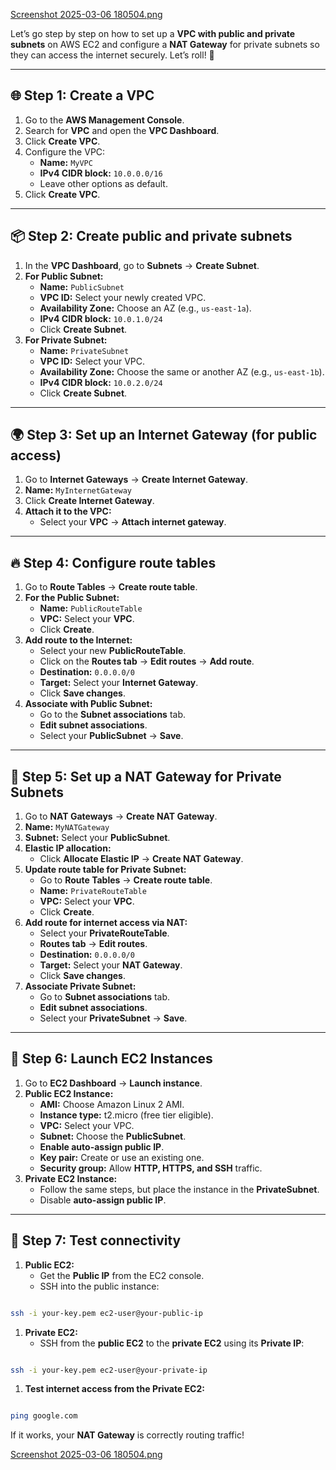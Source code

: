 [Screenshot 2025-03-06 180504.png](https://www.notion.so/1b45e020b74f808f90fcd2e8c5b8477e?pvs=21)

Let’s go step by step on how to set up a **VPC with public and private subnets** on AWS EC2 and configure a **NAT Gateway** for private subnets so they can access the internet securely. Let’s roll! 🚀

---

## 🌐 **Step 1: Create a VPC**

1. Go to the **AWS Management Console**.
2. Search for **VPC** and open the **VPC Dashboard**.
3. Click **Create VPC**.
4. Configure the VPC:
    - **Name:** `MyVPC`
    - **IPv4 CIDR block:** `10.0.0.0/16`
    - Leave other options as default.
5. Click **Create VPC**.

---

## 📦 **Step 2: Create public and private subnets**

1. In the **VPC Dashboard**, go to **Subnets** → **Create Subnet**.
2. **For Public Subnet:**
    - **Name:** `PublicSubnet`
    - **VPC ID:** Select your newly created VPC.
    - **Availability Zone:** Choose an AZ (e.g., `us-east-1a`).
    - **IPv4 CIDR block:** `10.0.1.0/24`
    - Click **Create Subnet**.
3. **For Private Subnet:**
    - **Name:** `PrivateSubnet`
    - **VPC ID:** Select your VPC.
    - **Availability Zone:** Choose the same or another AZ (e.g., `us-east-1b`).
    - **IPv4 CIDR block:** `10.0.2.0/24`
    - Click **Create Subnet**.

---

## 🌍 **Step 3: Set up an Internet Gateway (for public access)**

1. Go to **Internet Gateways** → **Create Internet Gateway**.
2. **Name:** `MyInternetGateway`
3. Click **Create Internet Gateway**.
4. **Attach it to the VPC:**
    - Select your **VPC** → **Attach internet gateway**.

---

## 🔥 **Step 4: Configure route tables**

1. Go to **Route Tables** → **Create route table**.
2. **For the Public Subnet:**
    - **Name:** `PublicRouteTable`
    - **VPC:** Select your **VPC**.
    - Click **Create**.
3. **Add route to the Internet:**
    - Select your new **PublicRouteTable**.
    - Click on the **Routes tab** → **Edit routes** → **Add route**.
    - **Destination:** `0.0.0.0/0`
    - **Target:** Select your **Internet Gateway**.
    - Click **Save changes**.
4. **Associate with Public Subnet:**
    - Go to the **Subnet associations** tab.
    - **Edit subnet associations**.
    - Select your **PublicSubnet** → **Save**.

---

## 🏡 **Step 5: Set up a NAT Gateway for Private Subnets**

1. Go to **NAT Gateways** → **Create NAT Gateway**.
2. **Name:** `MyNATGateway`
3. **Subnet:** Select your **PublicSubnet**.
4. **Elastic IP allocation:**
    - Click **Allocate Elastic IP** → **Create NAT Gateway**.
5. **Update route table for Private Subnet:**
    - Go to **Route Tables** → **Create route table**.
    - **Name:** `PrivateRouteTable`
    - **VPC:** Select your **VPC**.
    - Click **Create**.
6. **Add route for internet access via NAT:**
    - Select your **PrivateRouteTable**.
    - **Routes tab** → **Edit routes**.
    - **Destination:** `0.0.0.0/0`
    - **Target:** Select your **NAT Gateway**.
    - Click **Save changes**.
7. **Associate Private Subnet:**
    - Go to **Subnet associations** tab.
    - **Edit subnet associations**.
    - Select your **PrivateSubnet** → **Save**.

---

## 📡 **Step 6: Launch EC2 Instances**

1. Go to **EC2 Dashboard** → **Launch instance**.
2. **Public EC2 Instance:**
    - **AMI:** Choose Amazon Linux 2 AMI.
    - **Instance type:** t2.micro (free tier eligible).
    - **VPC:** Select your VPC.
    - **Subnet:** Choose the **PublicSubnet**.
    - **Enable auto-assign public IP**.
    - **Key pair:** Create or use an existing one.
    - **Security group:** Allow **HTTP, HTTPS, and SSH** traffic.
3. **Private EC2 Instance:**
    - Follow the same steps, but place the instance in the **PrivateSubnet**.
    - Disable **auto-assign public IP**.

---

## 🎯 **Step 7: Test connectivity**

1. **Public EC2:**
    - Get the **Public IP** from the EC2 console.
    - SSH into the public instance:

```bash

ssh -i your-key.pem ec2-user@your-public-ip

```

1. **Private EC2:**
    - SSH from the **public EC2** to the **private EC2** using its **Private IP**:

```bash

ssh -i your-key.pem ec2-user@your-private-ip

```

1. **Test internet access from the Private EC2:**

```bash

ping google.com

```

If it works, your **NAT Gateway** is correctly routing traffic!


[Screenshot 2025-03-06 180504.png](https://www.notion.so/1b45e020b74f808f90fcd2e8c5b8477e?pvs=21)
